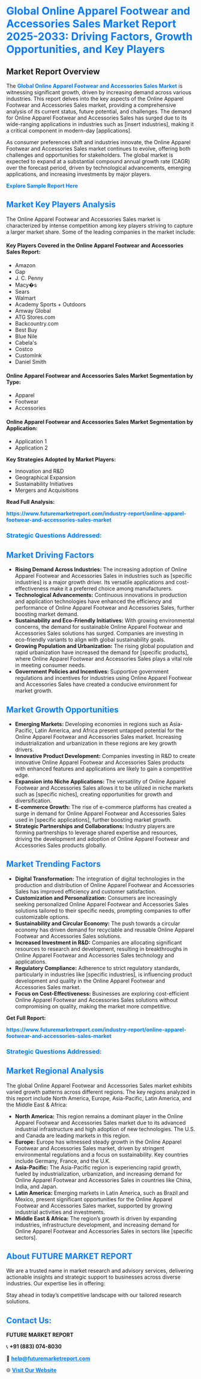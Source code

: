 <h1 style="color: #007BFF;">Global Online Apparel Footwear and Accessories Sales Market Report 2025-2033: Driving Factors, Growth Opportunities, and Key Players</h1>

<section id="overview">
<h2>Market Report Overview</h2>
<p>The <a href="https://www.futuremarketreport.com/industry-report/online-apparel-footwear-and-accessories-sales-market" style="color: #007BFF; text-decoration: none;"><strong>Global Online Apparel Footwear and Accessories Sales Market</strong></a> is witnessing significant growth, driven by increasing demand across various industries. This report delves into the key aspects of the Online Apparel Footwear and Accessories Sales market, providing a comprehensive analysis of its current status, future potential, and challenges. The demand for Online Apparel Footwear and Accessories Sales has surged due to its wide-ranging applications in industries such as [insert industries], making it a critical component in modern-day [applications].</p>
<p>As consumer preferences shift and industries innovate, the Online Apparel Footwear and Accessories Sales market continues to evolve, offering both challenges and opportunities for stakeholders. The global market is expected to expand at a substantial compound annual growth rate (CAGR) over the forecast period, driven by technological advancements, emerging applications, and increasing investments by major players.</p>
</section>

<section id="overview">
<p><a href="https://www.futuremarketreport.com/request-sample/reportId=109344" style="color: #007BFF; text-decoration: none;"><strong>Explore Sample Report Here</strong></a></p>
</section>

<section id="key-players">
<h2 style="color: #007BFF;">Market Key Players Analysis</h2>
<p>The Online Apparel Footwear and Accessories Sales market is characterized by intense competition among key players striving to capture a larger market share. Some of the leading companies in the market include:</p>
<h4>Key Players Covered in the Online Apparel Footwear and Accessories Sales Report:</h4>
<ul><li>Amazon</li><li>Gap</li><li>J. C. Penny</li><li>Macy�s</li><li>Sears</li><li>Walmart</li><li>Academy Sports + Outdoors</li><li>Amway Global</li><li>ATG Stores.com</li><li>Backcountry.com</li><li>Best Buy</li><li>Blue Nile</li><li>Cabela&#039;s</li><li>Costco</li><li>CustomInk</li><li>Daniel Smith</li></ul>
<h4>Online Apparel Footwear and Accessories Sales Market Segmentation by Type:</h4>
<ul><li>Apparel</li><li>Footwear</li><li>Accessories</li></ul>

<h4>Online Apparel Footwear and Accessories Sales Market Segmentation by Application:</h4>
<ul><li>Application 1</li><li>Application 2</li></ul>
<p><strong>Key Strategies Adopted by Market Players:</strong></p>
<ul>
<li>Innovation and R&D</li>
<li>Geographical Expansion</li>
<li>Sustainability Initiatives</li>
<li>Mergers and Acquisitions</li>
</ul>
</section>

<section>
<p><strong>Read Full Analysis: </strong></p><a href="https://www.futuremarketreport.com/industry-report/online-apparel-footwear-and-accessories-sales-market" style="color: #007BFF; text-decoration: none;"><strong>https://www.futuremarketreport.com/industry-report/online-apparel-footwear-and-accessories-sales-market</strong></a>
<h3 style="color: #007BFF;">Strategic Questions Addressed:</h3>
</section>

<section id="driving-factors">
<h2 style="color: #007BFF;">Market Driving Factors</h2>
<ul>
<li><strong>Rising Demand Across Industries:</strong> The increasing adoption of Online Apparel Footwear and Accessories Sales in industries such as [specific industries] is a major growth driver. Its versatile applications and cost-effectiveness make it a preferred choice among manufacturers.</li>
<li><strong>Technological Advancements:</strong> Continuous innovations in production and application technologies have enhanced the efficiency and performance of Online Apparel Footwear and Accessories Sales, further boosting market demand.</li>
<li><strong>Sustainability and Eco-Friendly Initiatives:</strong> With growing environmental concerns, the demand for sustainable Online Apparel Footwear and Accessories Sales solutions has surged. Companies are investing in eco-friendly variants to align with global sustainability goals.</li>
<li><strong>Growing Population and Urbanization:</strong> The rising global population and rapid urbanization have increased the demand for [specific products], where Online Apparel Footwear and Accessories Sales plays a vital role in meeting consumer needs.</li>
<li><strong>Government Policies and Incentives:</strong> Supportive government regulations and incentives for industries using Online Apparel Footwear and Accessories Sales have created a conducive environment for market growth.</li>
</ul>
</section>

<section id="growth-opportunities">
<h2 style="color: #007BFF;">Market Growth Opportunities</h2>
<ul>
<li><strong>Emerging Markets:</strong> Developing economies in regions such as Asia-Pacific, Latin America, and Africa present untapped potential for the Online Apparel Footwear and Accessories Sales market. Increasing industrialization and urbanization in these regions are key growth drivers.</li>
<li><strong>Innovative Product Development:</strong> Companies investing in R&D to create innovative Online Apparel Footwear and Accessories Sales products with enhanced features and applications are likely to gain a competitive edge.</li>
<li><strong>Expansion into Niche Applications:</strong> The versatility of Online Apparel Footwear and Accessories Sales allows it to be utilized in niche markets such as [specific niches], creating opportunities for growth and diversification.</li>
<li><strong>E-commerce Growth:</strong> The rise of e-commerce platforms has created a surge in demand for Online Apparel Footwear and Accessories Sales used in [specific applications], further boosting market growth.</li>
<li><strong>Strategic Partnerships and Collaborations:</strong> Industry players are forming partnerships to leverage shared expertise and resources, driving the development and adoption of Online Apparel Footwear and Accessories Sales products globally.</li>
</ul>
</section>

<section id="trending-factors">
<h2 style="color: #007BFF;">Market Trending Factors</h2>
<ul>
<li><strong>Digital Transformation:</strong> The integration of digital technologies in the production and distribution of Online Apparel Footwear and Accessories Sales has improved efficiency and customer satisfaction.</li>
<li><strong>Customization and Personalization:</strong> Consumers are increasingly seeking personalized Online Apparel Footwear and Accessories Sales solutions tailored to their specific needs, prompting companies to offer customizable options.</li>
<li><strong>Sustainability and Circular Economy:</strong> The push towards a circular economy has driven demand for recyclable and reusable Online Apparel Footwear and Accessories Sales solutions.</li>
<li><strong>Increased Investment in R&D:</strong> Companies are allocating significant resources to research and development, resulting in breakthroughs in Online Apparel Footwear and Accessories Sales technology and applications.</li>
<li><strong>Regulatory Compliance:</strong> Adherence to strict regulatory standards, particularly in industries like [specific industries], is influencing product development and quality in the Online Apparel Footwear and Accessories Sales market.</li>
<li><strong>Focus on Cost-Effectiveness:</strong> Businesses are exploring cost-efficient Online Apparel Footwear and Accessories Sales solutions without compromising on quality, making the market more competitive.</li>
</ul>
</section>

<section>
<p><strong>Get Full Report: </strong></p><a href="https://www.futuremarketreport.com/industry-report/online-apparel-footwear-and-accessories-sales-market" style="color: #007BFF; text-decoration: none;"><strong>https://www.futuremarketreport.com/industry-report/online-apparel-footwear-and-accessories-sales-market</strong></a>
<h3 style="color: #007BFF;">Strategic Questions Addressed:</h3>
</section>


<section id="regional-analysis">
<h2 style="color: #007BFF;">Market Regional Analysis</h2>
<p>The global Online Apparel Footwear and Accessories Sales market exhibits varied growth patterns across different regions. The key regions analyzed in this report include North America, Europe, Asia-Pacific, Latin America, and the Middle East & Africa:</p>
<ul>
<li><strong>North America:</strong> This region remains a dominant player in the Online Apparel Footwear and Accessories Sales market due to its advanced industrial infrastructure and high adoption of new technologies. The U.S. and Canada are leading markets in this region.</li>
<li><strong>Europe:</strong> Europe has witnessed steady growth in the Online Apparel Footwear and Accessories Sales market, driven by stringent environmental regulations and a focus on sustainability. Key countries include Germany, France, and the U.K.</li>
<li><strong>Asia-Pacific:</strong> The Asia-Pacific region is experiencing rapid growth, fueled by industrialization, urbanization, and increasing demand for Online Apparel Footwear and Accessories Sales in countries like China, India, and Japan.</li>
<li><strong>Latin America:</strong> Emerging markets in Latin America, such as Brazil and Mexico, present significant opportunities for the Online Apparel Footwear and Accessories Sales market, supported by growing industrial activities and investments.</li>
<li><strong>Middle East & Africa:</strong> The region’s growth is driven by expanding industries, infrastructure development, and increasing demand for Online Apparel Footwear and Accessories Sales in sectors like [specific sectors].</li>
</ul>
</section>

<footer>
<h2 style="color: #007BFF;">About FUTURE MARKET REPORT</h2>
<p>We are a trusted name in market research and advisory services, delivering actionable insights and strategic support to businesses across diverse industries. Our expertise lies in offering:</p>

<p>Stay ahead in today’s competitive landscape with our tailored research solutions.</p>

<h2 style="color: #007BFF;">Contact Us:</h2>
<p><strong>FUTURE MARKET REPORT</strong></p>
<p>📞 <strong>+91 (883) 074-8030</strong></p>
<p>📧 <strong><a href="mailto:help@futuremarketreport.com" style="color: #007BFF;">help@futuremarketreport.com</a></strong></p>
<p>🌐 <strong><a href="https://www.futuremarketreport.com/" style="color: #007BFF;">Visit Our Website</a></strong></p>
</footer>
